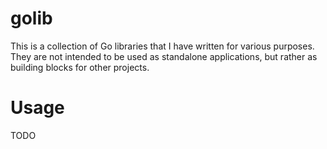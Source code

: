 # golib

This is a collection of Go libraries that I have written for various purposes. 
They are not intended to be used as standalone applications, but rather as building blocks for other projects.

# Usage
TODO
